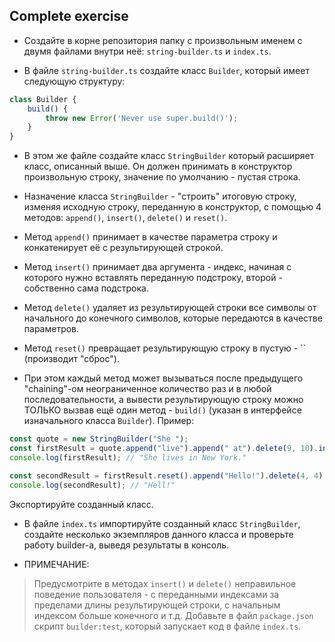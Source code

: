 ## Complete exercise

+ Создайте в корне репозитория папку с произвольным именем с двумя файлами внутри неё: `string-builder.ts` и `index.ts`.

+ В файле `string-builder.ts` создайте класс `Builder`, который имеет следующую структуру:

```javascript
class Builder {
    build() {
        throw new Error('Never use super.build()');
    }
}
```

+ В этом же файле создайте класс `StringBuilder` который расширяет класс, описанный выше. Он должен принимать в конструктор произвольную строку, значение по умолчанию - пустая строка.

+ Назначение класса `StringBuilder` - "строить" итоговую строку, изменяя исходную строку, переданную в конструктор, с помощью 4 методов: `append()`, `insert()`, `delete()` и `reset()`.

+ Метод `append()` принимает в качестве параметра строку и конкатенирует её с результирующей строкой.

+ Метод `insert()` принимает два аргумента - индекс, начиная с которого нужно вставлять переданную подстроку, второй - собственно сама подстрока.

+ Метод `delete()` удаляет из результирующей строки все символы от начального до конечного символов, которые передаются в качестве параметров.

+ Метод `reset()` превращает результирующую строку в пустую - `` (производит "сброс").

+ При этом каждый метод может вызываться после предыдущего "chaining"-ом неограниченное количество раз и в любой последовательности, а вывести результирующую строку можно ТОЛЬКО вызвав ещё один метод - `build()` (указан в интерфейсе изначального класса `Builder`). Пример:

```javascript
const quote = new StringBuilder("She ");
const firstResult = quote.append("live").append(" at").delete(9, 10).insert(7, "s").append("in New York.").build();
console.log(firstResult); // "She lives in New York."

const secondResult = firstResult.reset().append("Hello!").delete(4, 4).build();
console.log(secondResult); // "Hell!"
```

Экспортируйте созданный класс.

+ В файле `index.ts` импортируйте созданный класc `StringBuilder`, создайте несколько экземпляров данного класса и проверьте работу builder-а, выведя результаты в консоль.

+ ПРИМЕЧАНИЕ:
> Предусмотрите в методах `insert()` и `delete()` неправильное поведение пользователя - с переданными индексами за пределами длины результирующей строки, с начальным индексом больше конечного и т.д.
> Добавьте в файл `package.json` скрипт `builder:test`, который запускает код в файле `index.ts`.